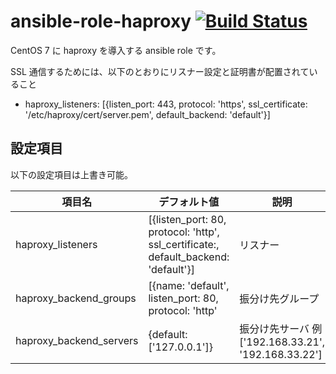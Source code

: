 # ansible-role-haproxy [![Build Status](https://travis-ci.com/izumimatsuo/ansible-role-haproxy.svg?branch=master)](https://travis-ci.com/izumimatsuo/ansible-role-haproxy)

CentOS 7 に haproxy を導入する ansible role です。

SSL 通信するためには、以下のとおりにリスナー設定と証明書が配置されていること

- haproxy_listeners: [{listen_port: 443, protocol: 'https', ssl_certificate: '/etc/haproxy/cert/server.pem', default_backend: 'default'}]

## 設定項目

以下の設定項目は上書き可能。

| 項目名                  | デフォルト値       | 説明               |
| ----------------------- | ------------------ | ------------------ |
| haproxy_listeners       | [{listen_port: 80, protocol: 'http', ssl_certificate:, default_backend: 'default'}] | リスナー |
| haproxy_backend_groups  | [{name: 'default', listen_port: 80, protocol: 'http' | 振分け先グループ |
| haproxy_backend_servers | {default: ['127.0.0.1']} | 振分け先サーバ 例 ['192.168.33.21', '192.168.33.22'] |
